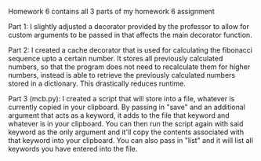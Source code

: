 Homework 6 contains all 3 parts of my homework 6 assignment

Part 1: I slightly adjusted a decorator provided by the professor to allow for custom arguments to be passed in that affects the main decorator function.

Part 2: I created a cache decorator that is used for calculating the fibonacci sequence upto a certain number. It stores all previously calculated numbers, so that the program does not need to recalculate them for higher numbers, instead is able to retrieve the previously calculated numbers stored in a dictionary. This drastically reduces runtime.

Part 3 (mcb.py): I created a script that will store into a file, whatever is currently copied in your clipboard. By passing in "save" and an additional argument that acts as a keyword, it adds to the file that keyword and whatever is in your clipboard. You can then run the script again with said keyword as the only argument and it'll copy the contents associated with that keyword into your clipboard. You can also pass in "list" and it will list all keywords you have entered into the file.
